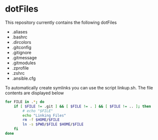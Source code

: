 # dotFiles

This repository currently contains the following dotFiles

- .aliases
- .bashrc
- .dircolors
- .gitconfig
- .gitignore
- .gitmessage
- .gitmodules
- .zprofile
- .zshrc
- .ansible.cfg

To automatically create symlinks you can use the script linkup.sh. The file contents are displayed below

```bash
for FILE in .*; do
    if [ $FILE != .git ] && [ $FILE != . ] && [ $FILE != .. ]; then
        # echo "$FILE"
        echo "Linking Files"
        rm -f $HOME/$FILE
        ln -s $PWD/$FILE $HOME/$FILE
    fi
done
```
